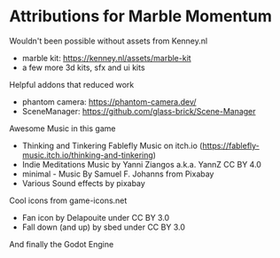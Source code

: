 # Attributions for Marble Momentum

Wouldn't been possible without assets from Kenney.nl
 - marble kit: https://kenney.nl/assets/marble-kit
 - a few more 3d kits, sfx and ui kits

Helpful addons that reduced work
 - phantom camera: https://phantom-camera.dev/
 - SceneManager: https://github.com/glass-brick/Scene-Manager

Awesome Music in this game
 - Thinking and Tinkering Fablefly Music on itch.io (https://fablefly-music.itch.io/thinking-and-tinkering)
 - Indie Meditations Music by Yanni Ziangos a.k.a. YannZ CC BY 4.0
 - minimal - Music By Samuel F. Johanns from Pixabay
 - Various Sound effects by pixabay

Cool icons from game-icons.net
 - Fan icon by Delapouite under CC BY 3.0
 - Fall down (and up) by sbed under CC BY 3.0

And finally the Godot Engine
